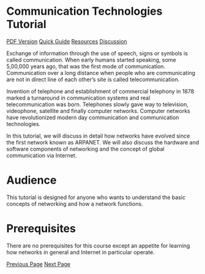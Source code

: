 # Communication Technologies Tutorial
[PDF Version](../communication_technologies/communication_technologies_pdf_version.md)
[Quick Guide](../communication_technologies/communication_technologies_quick_guide.md)
[Resources](../communication_technologies/communication_technologies_useful_resources.md)
[Discussion](../communication_technologies/communication_technologies_discussion.md)

Exchange of information through the use of speech, signs or symbols is called communication. When early humans started speaking, some 5,00,000 years ago, that was the first mode of communication. Communication over a long distance when people who are communicating are not in direct line of each other’s site is called telecommunication.

Invention of telephone and establishment of commercial telephony in 1878 marked a turnaround in communication systems and real telecommunication was born. Telephones slowly gave way to television, videophone, satellite and finally computer networks. Computer networks have revolutionized modern day communication and communication technologies.

In this tutorial, we will discuss in detail how networks have evolved since the first network known as ARPANET. We will also discuss the hardware and software components of networking and the concept of global communication via Internet.

# Audience
This tutorial is designed for anyone who wants to understand the basic concepts of networking and how a network functions.

# Prerequisites
There are no prerequisites for this course except an appetite for learning how networks in general and Internet in particular operate.


[Previous Page](../communication_technologies/index.md) [Next Page](../communication_technologies/communication_technologies_introduction.md) 

